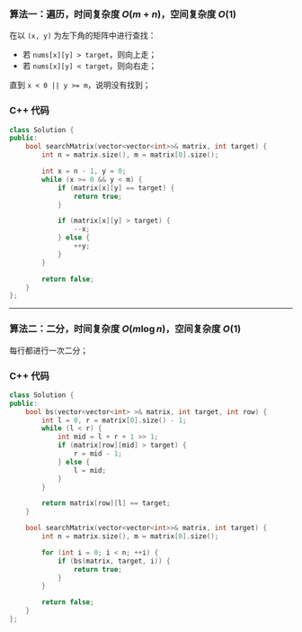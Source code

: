 ### 算法一：遍历，时间复杂度 $O(m + n)$，空间复杂度 $O(1)$

在以 `(x, y)` 为左下角的矩阵中进行查找：

+ 若 `nums[x][y] > target`，则向上走；
+ 若 `nums[x][y] < target`，则向右走；

直到 `x < 0 || y >= m`，说明没有找到；

### C++ 代码
```c++
class Solution {
public:
    bool searchMatrix(vector<vector<int>>& matrix, int target) {
        int n = matrix.size(), m = matrix[0].size();

        int x = n - 1, y = 0;
        while (x >= 0 && y < m) {
            if (matrix[x][y] == target) {
                return true;
            }

            if (matrix[x][y] > target) {
                --x;
            } else {
                ++y;
            }
        }

        return false;
    }
};
```

---

### 算法二：二分，时间复杂度 $O(m \log n)$，空间复杂度 $O(1)$

每行都进行一次二分；

### C++ 代码
```c++
class Solution {
public:
    bool bs(vector<vector<int> >& matrix, int target, int row) {
        int l = 0, r = matrix[0].size() - 1;
        while (l < r) {
            int mid = l + r + 1 >> 1;
            if (matrix[row][mid] > target) {
                r = mid - 1;
            } else {
                l = mid;
            }
        }

        return matrix[row][l] == target;
    }

    bool searchMatrix(vector<vector<int>>& matrix, int target) {
        int n = matrix.size(), m = matrix[0].size();

        for (int i = 0; i < n; ++i) {
            if (bs(matrix, target, i)) {
                return true;
            }
        }

        return false;
    }
};
```
